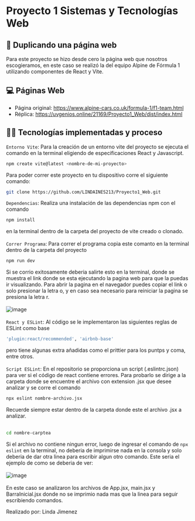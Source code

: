 # Proyecto 1 Sistemas y Tecnologías Web

## 🚗 Duplicando una página web

Para este proyecto se hizo desde cero la página web que nosotros escogieramos, en este caso se realizó la del equipo Alpine de Fórmula 1 utilizando componentes de React y Vite.

## 💻 Páginas Web
- Página original: https://www.alpine-cars.co.uk/formula-1/f1-team.html
- Réplica: https://uvgenios.online/21169/Proyecto1_Web/dist/index.html

## 👩‍💻 Tecnologías implementadas y proceso

`Entorno Vite`: Para la creación de un entorno vite del proyecto se ejecuta el comando en la terminal eligiendo de especificaciones React y Javascript.
```bash
npm create vite@latest <nombre-de-mi-proyecto>
```
Para poder correr este proyecto en tu dispositivo corre el siguiente comando:
```bash
git clone https://github.com/LINDAINES213/Proyecto1_Web.git
```
`Dependencias`: Realiza una instalación de las dependencias npm con el comando 
```bash
npm install
``` 
en la terminal dentro de la carpeta del proyecto de vite creado o clonado. <br><br>
`Correr Programa`: Para correr el programa copia este comanto en la terminal dentro de la carpeta del proyecto
```bash
npm run dev
```
Si se corrio exitosamente deberia salirte esto en la terminal, donde se muestra el link donde se esta ejecutando la pagina web para que la puedas ir visualizando. Para abrir la pagina en el navegador puedes copiar el link o solo presionar la letra o, y en caso sea necesario para reiniciar la pagina se presiona la letra r. <br><br>
![image](https://github.com/LINDAINES213/Proyecto1_Web/assets/77686175/ed35df22-ec90-445c-b8c2-bbc0dd2f91db)
<br><br>
`React y ESLint`: Al código se le implementaron las siguientes reglas de ESLint como base 
```bash
'plugin:react/recommended', 'airbnb-base'
``` 
pero tiene algunas extra añadidas como el prittier para los puntps y coma, entre otros. <br><br>
`Script ESLint`: En el repositorio se proporciona un script (.eslintrc.json) para ver si el código de react contiene errores. Para probarlo se dirige a la carpeta donde se encuentre el archivo con extension .jsx que desee analizar y se corre el comando 
```bash
npx eslint nombre-archivo.jsx
```
Recuerde siempre estar dentro de la carpeta donde este el archivo .jsx a analizar. <br><br>
```bash
cd nombre-carptea
```
Si el archivo no contiene ningun error, luego de ingresar el comando de `npx eslint` en la terminal, no deberia de imprimirse nada en la consola y solo deberia de dar otra linea para escribir algun otro comando. Este seria el ejemplo de como se deberia de ver: <br><br>
![image](https://github.com/LINDAINES213/Proyecto1_Web/assets/77686175/b1948871-6a67-42d1-9413-eb369d25fdc8) <br><br>
En este caso se analizaron los archivos de App.jsx, main.jsx y BarraInicial.jsx donde no se imprimio nada mas que la linea para seguir escribiendo comandos.

Realizado por: Linda Jimenez
